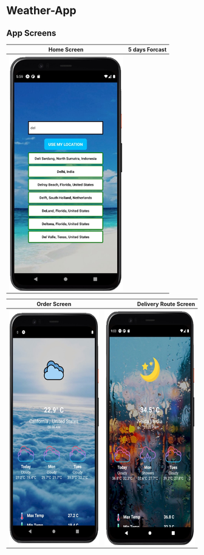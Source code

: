 # Weather-App


App Screens
-------
| Home Screen   |5 days Forcast      | 
| ------------- | ---------:|
| <img src ="screen1.jpg" height = "620" width = "300">     |

| Order Screen       | Delivery Route Screen          | 
| ------------- | -----:|
| <img src ="screen3.jpg" height = "620" width = "300">      | <img src ="screen4.jpg" height = "620" width = "300"> |
